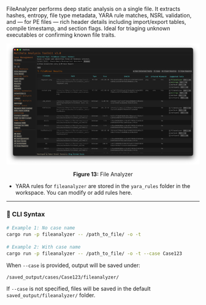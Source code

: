 FileAnalyzer performs deep static analysis on a single file. It extracts hashes, entropy, file type metadata, YARA rule matches, NSRL validation, and — for PE files — rich header details including import/export tables, compile timestamp, and section flags. Ideal for triaging unknown executables or confirming known file traits.

![File Analyzer](../images/fileanalyzer.png)

<p align="center"><strong>Figure 13:</strong> File Analyzer</p>

- YARA rules for `fileanalyzer` are stored in the `yara_rules` folder in the workspace. You can modify or add rules here.

---

### 🔧 CLI Syntax

```bash
# Example 1: No case name
cargo run -p fileanalyzer -- /path_to_file/ -o -t

# Example 2: With case name
cargo run -p fileanalyzer -- /path_to_file/ -o -t --case Case123
```

When `--case` is provided, output will be saved under:

```
/saved_output/cases/Case123/fileanalyzer/
```

If `--case` is not specified, files will be saved in the default `saved_output/fileanalyzer/` folder.

